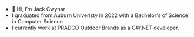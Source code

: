 - 👋 Hi, I’m Jack Cwynar
- I graduated from Auburn Univeristy in 2022 with a Bachelor's of Science in Computer Science.
- I currently work at PRADCO Outdoor Brands as a C#/.NET developer.

